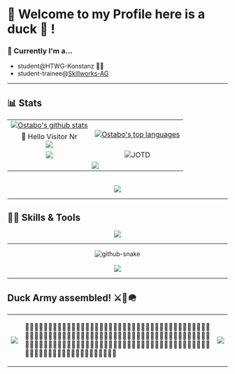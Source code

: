 # 🦆 Welcome to my Profile here is a duck 🦆 !

### 📅 Currently I'm a...<br>
<ul>
  <li>student@HTWG-Konstanz 👨‍🎓</li>
  <li>student-trainee@<a href="https://skillworks.de">Skillworks-AG</a></li>
</ul>

***
## 📊 Stats

<table>
  <tr>
    <td align:"center">
      <div align="center">
      <a href="https://ostabo.com"><img style="justify-self:center" src="https://github-readme-stats.vercel.app/api?username=Ostabo&theme=algolia&count_private=true&show_icons=true" alt="Ostabo's github stats"></a>
      </div>
    </td>
    <td rowspan=2>
      <div align="center">
  <a href="https://ostabo.com"><img src="https://github-readme-stats-one-bice.vercel.app/api/top-langs/?username=Ostabo&langs_count=10&count_private=true&theme=algolia&role=OWNER,ORGANIZATION_MEMBER,COLLABORATOR" alt="Ostabo's top languages"></a>
      </div>
    </td>
  </tr>
  <tr>
    <td align:"center">
      <div align="center">
        👋 Hello Visitor Nr
      </div>
      <div align="center">
        <img src="https://profile-counter.glitch.me/Ostabo/count.svg?" />
      </div>
    </td>
  </tr>
  <tr>
    <td>
      <div align="center">
      <a href="https://ostabo.com"><img src="https://streak-stats.demolab.com/?user=Ostabo&theme=algolia&count_private=true" alt"Ostabo's Streaks"></a>
      </div>
    </td>
    <td rowspan="1" align="center">
      <img align="center" src="https://readme-jokes.vercel.app/api?theme=algolia" alt="JOTD" >
    </td>
  </tr>
  <tr>
    <td colspan="2">
      <div align="center">
      <a href="https://ostabo.com"><img src="https://github-profile-trophy.vercel.app/?username=Ostabo&theme=algolia&count_private=true&row=1&margin-w=10" alt"Ostabo's Trophies"></a>
      </div>
    </td>
  </tr>
</table>
<br/>
<div align="center">
  <img src="https://quotes-github-readme.vercel.app/api?type=horizontal&theme=algolia" />
</div>

***

## 🤹🏻 Skills & Tools

<div align="center">
  <a href="https://skillicons.dev">
    <img src="https://skillicons.dev/icons?i=angular,javascript,typescript,docker,html,css,java,spring,vue,react,nodejs,nuxtjs,nextjs,vite,sass,bootstrap,tailwindcss,scala,maven,python,c,postgresql,git,github,githubactions,jenkins,idea,npm,pnpm,amazonwebservices,materialui,bitbucket,blender,dart,flutter,firebase,gitlab,less,latex,markdown,mysql,nginx,raspberrypi,rxjs,selenium,bash,supabase,vuetify,yarn,webpack,regex" />
  </a>
</div>

***
<div align="center">
  <picture>
    <source media="(prefers-color-scheme: dark)" srcset="https://raw.githubusercontent.com/Ostabo/Ostabo/output/github-contribution-grid-snake-dark.svg?palette=github-dark" />
    <source media="(prefers-color-scheme: light)" srcset="https://raw.githubusercontent.com/Ostabo/Ostabo/output/github-contribution-grid-snake.svg" />
  <img alt="github-snake" src="github-snake.svg" />
</picture>
</div>
<br/>
<div align="center">
  <img src="https://spotify-recently-played-readme.vercel.app/api?user=1lyg6oqikdo68gq8e5enlguul" />
</div>

***

## Duck Army assembled! ⚔️🦆🪖
<table>
  <tr>
    <td>
      <img src="https://media.tenor.com/_-Y9OYD_cWwAAAAi/duck-bwong.gif" />
    </td>
    <td text-align="justify">
      <p align="justify">
        🦆🦆🦆🦆🦆🦆🦆🦆🦆🦆🦆🦆🦆🦆🦆🦆🦆🦆🦆🦆🦆🦆🦆🦆🦆🦆🦆🦆🦆🦆🦆🦆🦆🦆🦆🦆🦆🦆🦆🦆🦆🦆🦆🦆🦆🦆🦆🦆🦆🦆🦆🦆🦆🦆🦆🦆🦆🦆🦆🦆🦆🦆🦆🦆🦆🦆🦆🦆🦆🦆🦆🦆🦆🦆🦆🦆🦆🦆🦆🦆🦆🦆🦆🦆🦆🦆🦆🦆🦆🦆🦆🦆🦆🦆🦆🦆🦆🦆🦆🦆🦆🦆🦆🦆🦆🦆🦆🦆🦆🦆🦆🦆🦆🦆🦆🦆🦆🦆🦆🦆🦆🦆🦆🦆🦆🦆🦆🦆🦆🦆🦆🦆🦆🦆🦆🦆🦆🦆🦆🦆
       </p>
    </td>
    <td>
      <img src="https://media.tenor.com/_-Y9OYD_cWwAAAAi/duck-bwong.gif" />
    </td>
  </tr>
